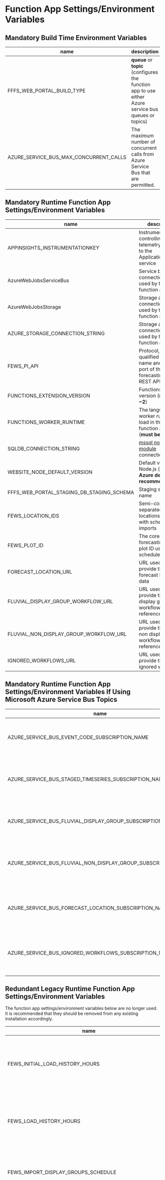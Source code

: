 # Function App Settings/Environment Variables

## Mandatory Build Time Environment Variables

| name                                      | description                                                                                             |
|-------------------------------------------|---------------------------------------------------------------------------------------------------------|
| FFFS_WEB_PORTAL_BUILD_TYPE                | **queue** or **topic** (configures the function app to use either Azure service bus queues or topics)   |
| AZURE_SERVICE_BUS_MAX_CONCURRENT_CALLS    | The maximum number of concurrent calls from Azure Service Bus that are permitted.                       |

## Mandatory Runtime Function App Settings/Environment Variables

| name                                      | description                                                                                             |
|-------------------------------------------|---------------------------------------------------------------------------------------------------------|
| APPINSIGHTS_INSTRUMENTATIONKEY            | Instrumention key controlling if telemetry is sent to the ApplicationInsights service                   |
| AzureWebJobsServiceBus                    | Service bus connection string used by the function app                                                  |
| AzureWebJobsStorage                       | Storage account connection string used by the function app                                              |
| AZURE_STORAGE_CONNECTION_STRING           | Storage account connection string used by the function app                                              |
| FEWS_PI_API                               | Protocol, fully qualified domain name and optional port of the core forecasting engine REST API         |
| FUNCTIONS_EXTENSION_VERSION               | Functions runtime version (**must be ~2**)                                                              |
| FUNCTIONS_WORKER_RUNTIME                  | The language worker runtime to load in the function app (**must be node**)                              |
| SQLDB_CONNECTION_STRING                   | [mssql node module](https://www.npmjs.com/package/mssql) connection string                              |
| WEBSITE_NODE_DEFAULT_VERSION              | Default version of Node.js (**Microsoft Azure default is recommended**)                                 |
| FFFS_WEB_PORTAL_STAGING_DB_STAGING_SCHEMA | Staging schema name                                                                                     |
| FEWS_LOCATION_IDS                         | Semi-colon separated list of locations used with scheduled imports                                      |
| FEWS_PLOT_ID                              | The core forecasting engine plot ID used with scheduled imports                                         |
| FORECAST_LOCATION_URL                     | URL used to provide the forecast location data                                                          |
| FLUVIAL_DISPLAY_GROUP_WORKFLOW_URL        | URL used to provide the fluvial display groups workflow reference data                                  |
| FLUVIAL_NON_DISPLAY_GROUP_WORKFLOW_URL    | URL used to provide the fluvial non display groups workflow reference data                              |
| IGNORED_WORKFLOWS_URL                     | URL used to provide the ignored workflows                                                               |

## Mandatory Runtime Function App Settings/Environment Variables If Using Microsoft Azure Service Bus Topics

| name                                                  | description                                                                                 |
|-------------------------------------------------------|---------------------------------------------------------------------------------------------|
| AZURE_SERVICE_BUS_EVENT_CODE_SUBSCRIPTION_NAME        | Subscription name associated with fews-eventcode-topic                                      |
| AZURE_SERVICE_BUS_STAGED_TIMESERIES_SUBSCRIPTION_NAME | Subscription name associated with fews-staged-timeseries-topic                              |
| AZURE_SERVICE_BUS_FLUVIAL_DISPLAY_GROUP_SUBSCRIPTION_NAME     | Subscription name associated with fews-display-group-topic                          |
| AZURE_SERVICE_BUS_FLUVIAL_NON_DISPLAY_GROUP_SUBSCRIPTION_NAME | Subscription name associated with fews-non-display-group-topic                      |
| AZURE_SERVICE_BUS_FORECAST_LOCATION_SUBSCRIPTION_NAME | Subscription name associated with fews-forecast-location-topic                              |
| AZURE_SERVICE_BUS_IGNORED_WORKFLOWS_SUBSCRIPTION_NAME | Subscription name associated with fews-ignored-workflows-topic                              |

## Redundant Legacy Runtime Function App Settings/Environment Variables

The function app settings/environment variables below are no longer used. It is recommended that they should be removed from any existing installation
accordingly.

| name                                      | description                                                                                                |
|-------------------------------------------|------------------------------------------------------------------------------------------------------------|
| FEWS_INITIAL_LOAD_HISTORY_HOURS           | Number of hours before the initial import time that core forecasting engine data should be retrieved for   |
| FEWS_LOAD_HISTORY_HOURS                   | Number of hours before subsequent import times that core forecasting engine data should be retrieved for   |
| FEWS_IMPORT_DISPLAY_GROUPS_SCHEDULE       | UNIX Cron expression controlling when time series display groups are imported                              |
| LOCATION_LOOKUP_URL                       | URL used to provide location lookup data associated with display groups                                    |
| AZURE_SERVICE_BUS_LOCATION_LOOKUP_SUBSCRIPTION_NAME | Subscription name associated with fews-location-lookup-topic                                     |
| AZURE_SERVICE_BUS_DISPLAY_GROUP_SUBSCRIPTION_NAME     | Subscription name associated with fews-display-group-topic (no fluvial/coastal distinction)    |
| AZURE_SERVICE_BUS_NON_DISPLAY_GROUP_SUBSCRIPTION_NAME | Subscription name associated with fews-non-display-group-topic (no fluvial/coastal distinction)|

## Optional Runtime Function App Settings/Environment Variables

| name                         | description                                                                                                          |
|------------------------------|----------------------------------------------------------------------------------------------------------------------|
| SQLDB_LOCK_TIMEOUT           | Time limit for database lock acquisition in milliseconds (defaults to 6500ms)                                        |
| FEWS_START_TIME_OFFSET_HOURS | Number of hours before the current time that core forecasting engine data should be retrieved for (defaults to 48)   |
| FEWS_END_TIME_OFFSET_HOURS   | Number of hours after the current time that core forecasting engine data should be retrieved for (defaults to 120)   |
